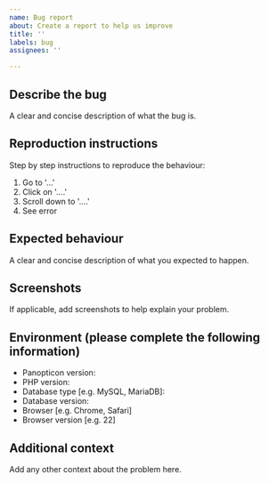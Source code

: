 ```yaml
---
name: Bug report
about: Create a report to help us improve
title: ''
labels: bug
assignees: ''

---
```


## Describe the bug

A clear and concise description of what the bug is.

## Reproduction instructions

Step by step instructions to reproduce the behaviour:
1. Go to '...'
2. Click on '....'
3. Scroll down to '....'
4. See error

## Expected behaviour
A clear and concise description of what you expected to happen.

## Screenshots
If applicable, add screenshots to help explain your problem.

## Environment (please complete the following information)
 - Panopticon version:
 - PHP version:
 - Database type [e.g. MySQL, MariaDB]:
 - Database version:
 - Browser [e.g. Chrome, Safari]
 - Browser version [e.g. 22]

## Additional context
Add any other context about the problem here.
